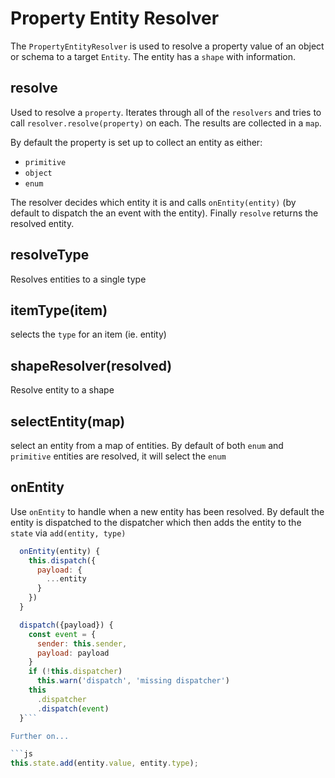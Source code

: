 # Property Entity Resolver

The `PropertyEntityResolver` is used to resolve a property value of an object or schema to a target `Entity`. The entity has a `shape` with information.

## resolve

Used to resolve a `property`. Iterates through all of the `resolvers` and tries to call `resolver.resolve(property)` on each. The results are collected in a `map`.

By default the property is set up to collect an entity as either:

- `primitive`
- `object`
- `enum`

The resolver decides which entity it is and calls `onEntity(entity)` (by default to dispatch the an event with the entity). Finally `resolve` returns the resolved entity.

## resolveType

Resolves entities to a single type

## itemType(item)

selects the `type` for an item (ie. entity)

## shapeResolver(resolved)

Resolve entity to a shape

## selectEntity(map)

select an entity from a map of entities. By default of both `enum` and `primitive` entities are resolved, it will select the `enum`

## onEntity

Use `onEntity` to handle when a new entity has been resolved.
By default the entity is dispatched to the dispatcher which then adds the entity to the `state` via `add(entity, type)`

````js
  onEntity(entity) {
    this.dispatch({
      payload: {
        ...entity
      }
    })
  }

  dispatch({payload}) {
    const event = {
      sender: this.sender,
      payload: payload
    }
    if (!this.dispatcher)
      this.warn('dispatch', 'missing dispatcher')
    this
      .dispatcher
      .dispatch(event)
  }```

Further on...

```js
this.state.add(entity.value, entity.type);
````
